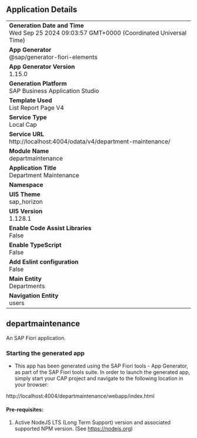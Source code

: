 ## Application Details
|               |
| ------------- |
|**Generation Date and Time**<br>Wed Sep 25 2024 09:03:57 GMT+0000 (Coordinated Universal Time)|
|**App Generator**<br>@sap/generator-fiori-elements|
|**App Generator Version**<br>1.15.0|
|**Generation Platform**<br>SAP Business Application Studio|
|**Template Used**<br>List Report Page V4|
|**Service Type**<br>Local Cap|
|**Service URL**<br>http://localhost:4004/odata/v4/department-maintenance/|
|**Module Name**<br>departmaintenance|
|**Application Title**<br>Department Maintenance|
|**Namespace**<br>|
|**UI5 Theme**<br>sap_horizon|
|**UI5 Version**<br>1.128.1|
|**Enable Code Assist Libraries**<br>False|
|**Enable TypeScript**<br>False|
|**Add Eslint configuration**<br>False|
|**Main Entity**<br>Departments|
|**Navigation Entity**<br>users|

## departmaintenance

An SAP Fiori application.

### Starting the generated app

-   This app has been generated using the SAP Fiori tools - App Generator, as part of the SAP Fiori tools suite.  In order to launch the generated app, simply start your CAP project and navigate to the following location in your browser:

http://localhost:4004/departmaintenance/webapp/index.html

#### Pre-requisites:

1. Active NodeJS LTS (Long Term Support) version and associated supported NPM version.  (See https://nodejs.org)


